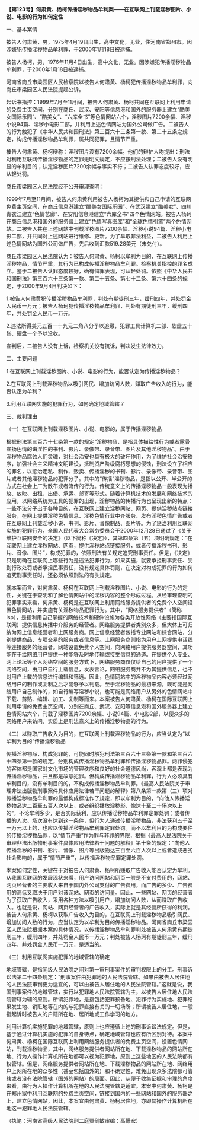**【第123号】何肃黄、杨柯传播淫秽物品牟利案——在互联网上刊载淫秽图片、小说、电影的行为如何定性**

一、基本案情

被告人何肃黄，男，1975年4月19日出生，高中文化，无业，住河南省郑州市。因涉嫌犯传播淫秽物品牟利罪，于2000年1月18日被逮捕。

被告人杨柯，男，1976年11月4日出生，高中文化，无业。因涉嫌犯传播淫秽物品牟利罪，于2000年1月18日被逮捕。

河南省商丘市梁园区人民检察院以被告人何肃黄、杨柯犯传播淫秽物品牟利罪，向商丘市梁园区人民法院提起公诉。

起诉书指控：1999年7月至11月间，被告人何肃黄、杨柯共同在互联网上利用申请的免费主页空间，分别在商丘、武汉、安阳等信息港和国外的服务器上建立“酷美女国际乐园”、“酷美女”、“六库全书”等色情网站六个，淫秽图片7200余幅、淫秽小说94篇、淫秽小电影二部，并利用上述色情网站为国外公司做广告。二被告人的行为触犯了《中华人民共和国刑法》第三百六十三条第一款、第二十五条之规定，构成传播淫秽物品牟利罪，属共同犯罪，且情节严重。

被告人何肃黄、杨柯辩称：淫秽图片没有7200余幅。他们的辩护人均提出：刑法对利用互联网传播淫秽物品的定罪无明文规定，不应按刑法处理；二被告人没有明显的牟利目的；认定淫秽图片7200余幅与事实不符；二被告人认罪态度较好，应从轻处罚。

商丘市梁园区人民法院经不公开审理查明：

1999年7月至11月间，被告人何肃黄利用被告人杨柯为其提供和自己申请的互联网免费主页空间，在商丘信息港建立“酷美女国际乐园”、在武汉建立“酷美女”、四川青衣江建立“色情艺廊”、在安阳信息港建立“六库全书”四个色情网站。被告人杨珂在商丘信息港和国外的服务器上建立“色情写真图库”和“全球色情引擎”两个色情网站。二被告人共在上述网站中刊载淫秽图片7200余幅、淫秽小说94篇、淫秽小电影二部，并共同对上述网站进行维修、更新。为了牟取非法利益，二被告人利用上述色情网站为国外公司做广告，先后收到汇款519.28美元（未兑付）。

商丘市梁园区人民法院认为：被告人何肃黄、杨柯以牟利为目的，在互联网上传播淫秽物品，情节严重，其行为已构成传播淫秽物品牟利罪。检察机关指控的罪名成立。鉴于二被告人认罪态度较好，确有悔罪表现，可从轻处罚。依照《中华人民共和国刑法》第三百六十三条第一款、第二十五条、第七十二条、第六十四条的规定，于2000年9月4日判决如下：

1.被告人何肃黄犯传播淫秽物品牟利罪，判处有期徒刑三年，缓刑四年，并处罚金人民币一万元；被告人杨珂犯传播淫秽物品牟利罪，判处有期徒刑三年，缓刑四年，并处罚金人民币一万元。

2.违法所得美元五百一十九元二角八分予以追缴，犯罪工具计算机二部、软盘五十张、硬盘一个予以没收。

宣判后，二被告人没有上诉，检察机关没有抗诉，判决发生法律效力。

二、主要问题

1.在互联网上刊载淫秽图片、小说、电影的行为，能否认定为传播淫秽物品？

2.在互联网上刊载淫秽物品以吸引网民、增加访问人数，赚取广告收入的行为，能否认定为牟利？

3.利用互联网实施的犯罪行为，如何确定地域管辖？

三、裁判理由

（一）在互联网上刊载淫秽图片、小说、电影的，属于传播淫秽物品

根据刑法第三百六十七条第一款的规定“淫秽物品，是指具体描绘性行为或者露骨宣扬色情的诲淫性的书刊、影片、录像带、录音带、图片及其他淫秽物品”。由于淫秽物品腐蚀人们灵魂，对社会治安也具有极大的破坏作用，为了维护社会治安秩序，加强社会主义精神文明建设，抵制资产阶级腐朽思想的侵蚀，刑法设立了相应的罪名，以惩治走私、制作、贩卖、传播淫秽的书刊、影片、录像带、录音带、图片或者其他淫秽物品的犯罪分子。其中的“传播”淫秽物品，是指以公开、半公开的方式在社会上广为散布或者流传的行为。传统意义上的传播淫秽物品一般表现为播放、放映、出租、出借、承运、邮寄等形式。随着计算机技术的发展和网络技术的应用，以网络系统为工具的犯罪的出现，淫秽物品的传播行为也呈现出新的特点：一些不法分子出于各种目的，在互联网上建立淫秽网站、网页、提供淫秽站点链接服务，在网上提供淫秽色情信息、淫秽色情行业中介服务、发布淫秽色情广告或者在互联网上刊载淫秽小说、书刊、影片、音像制品、图片等。为了惩治利用互联网实施的犯罪行为，全国人民代表大会常务委员会于2000年12月28日通过了《关于维护互联网安全的决定》（以下简称《决定》），其第四条第（五）项明确规定：“在互联网上建立淫秽网站、网页，提供淫秽站点链接服务，或者传播淫秽书刊、影片、音像、图片”，构成犯罪的，依照刑法有关规定追究刑事责任。但是，《决定》只是明确在互联网上哪些行为是违法犯罪行为，如果实施，就要承担刑事责任、受到行政处罚或者承担民事责任，没有规定具体罚则，在决定对构成犯罪的行为如何追究刑事责任时，还必须依照刑法的有关规定。

就本案而言，对何肃黄、杨柯在互联网上刊载淫秽图片、小说、电影的行为的定性，关键在于查明和了解色情网站中的淫秽内容的整个形成过程。从经审理查明的犯罪事实来看，何肃黄、杨柯是在互联网上利用网络服务提供者的免费个人空间设置色情网站，并实施有关淫秽物品犯罪行为。其中，“网络服务提供者”（简称Isp），是指利用自己掌握的网络技术和硬件设施为各类开放性网络（主要指国际互联网）提供信息传播中介服务的经营者。网络服务提供者类别众多，但大体上可归纳为网上信息经营者和上网服务商。网上信息经营者包括专业网站和综合网站，分别提供商品、专项交易的服务或者信息等。上网服务商则指为用户上网提供电话线等连接服务的经营者。网站设置免费个人空间，向网络用户提供服务器空间，其功能在于给网络用户提供一种能够及时地传输或接受信息的通道。在提供个人专业、网上论坛等个人网络空间的服务方式下，网络服务商仅仅给自己的用户提供了一个网络空间，由用户自行上载信息，发表言论，网络服务商并不为其提供信息，也不对用户上载的信息进行编辑和筛选。因此，色情网站中的淫秽物品内容必须经过网络用户的制作或复制之后才能够予以刊载。至于淫秽物品的最初来源，既可能是网络用户自己制作的，如自行编写淫秽小说，也可能是网络用户从另外的色情网站中下载、剪贴、编辑、加工、复制等而来。本案被告人何肃黄、杨柯在国际互联网上利用申请的免费主页空间，分别在商丘、武汉、安阳等信息港和国外服务器上建立色情网站六个，刊载了淫秽图片7200余幅、小说94篇、小电影2部，以便众多的网络用户来访问，实质上是刑法意义上的传播淫秽物品的行为。

（二）以赚取广告收入为目的，在互联网上刊载淫秽物品的行为，应当认定为“以牟利为目的”传播淫秽物品

传播淫秽物品，构成犯罪的，可能同时触犯刑法第三百六十三条第一款和第三百六十四条第一款的规定，分别构成传播淫秽物品牟利罪和传播淫秽物品罪。两罪侵犯的客体都是国家对文化市场的管理秩序和良好的社会道德风尚，客观上都是表现为传播淫秽物品，并且都是故意犯罪。但构成传播淫秽物品牟利罪，行为人必须具有牟利目的，没有牟利目的的，不构成传播淫秽物品牟利罪。《最高人民法院关于审理非法出版物刑事案件具体应用法律若干问题的解释》第八条第一款第（三）项对传播淫秽物品牟利罪的最低构成标准作了规定，即以牟利为目的，“向他人传播淫秽物品达二百至五百人次以上，或者组织播放淫秽影、像达十至二十场次以上的”，不论牟利多少，是否实际获利，应以传播淫秽物品牟利罪定罪处罚；或者传播的人次、场次没有达到这一条件，但行为人通过传播淫秽物品，非法获利五千至一万元以上的，也应以传播淫秽物品牟利罪定罪处罚。而不以牟利目的为构成要件的传播淫秽物品罪，以“情节严重”作为罪与非罪的界限，根据《最高人民法院关于审理非法出版物刑事案件具体应用法律若干问题的解释》第十条的规定：“向他人传播淫秽的书刊、影片、音像、图片等出版物达三百至六百人次以上或者造成恶劣社会影响的，属于“情节严重”’，以传播淫秽物品罪定罪处罚。

本案如何定性，关键在于对被告人何肃黄、杨柯所赚取广告收入能否认定为牟利。从我国互联网的发展现状来看，用户访问网站和网页一般是不支付费用的，网站、网页经营者的主要收入来自于国内外公司支付的广告费用，而广告的多少、广告费用的高低又取决于用户对该网站、网页的访问量。因此，一些网站、网页的经营者为了获取广告收入，采用各种方法以吸引用户，增加访问人数，从而赚取广告收入。也就是说，网站、网页经营者的广告收入，实际上就是其经营所获得的利润。被告人何肃黄、杨柯以获取广告收入为目的，在互联网上刊载淫秽物品吸引网民、增加访问人数的行为，应当认定为以牟利为目的传播淫秽物品。河南省商丘市梁园区人民法院根据本案的具体情况，以传播淫秽物品牟利罪判处被告人何肃黄有期徒刑三年，缓刑四年，并处罚金人民币一万元；判处被告人杨珂有期徒刑三年，缓刑四年，并处罚金人民币一万元，是适当的。

（三）利用互联网实施犯罪的地域管辖的确定

地域管辖，是指同级人民法院之间对第一审刑事案件的审判权限上的分工。刑事诉讼法第二十四条规定：“刑事案件由犯罪地的人民法院管辖。如果由被告人居住地的人民法院审判更为适宜的，可以由被告人居住地的人民法院管辖。”这就是说，我国刑事案件的地域管辖，实行以犯罪地人民法院管辖为主，以被告人居住地人民法院管辖为辅的原则。所谓犯罪地，是指包括犯罪预备地、犯罪行为实施地、犯罪结果发生地、销赃地等在内的与犯罪直接有关的一切场所；所谓被告人居住地，一般指起诉时被告人的户籍所在地、居所地或工作学习的地方。

利用计算机实施犯罪的地域管辖，原则上也应遵循上述的刑事诉讼法规定。但是，基于通过计算机实施的犯罪的自身特点，确定地域管辖也应有所区别对待。本案中何肃黄、杨柯在国际互联网上利用网络服务提供者的免费主页空间，设置色情网站，刊载淫秽物品，其中，网络服务提供者网站所在地、下载淫秽物品的网站所在地、行为人操作计算机所在地都可以视为犯罪地，原则上这些地区的人民法院都有权管辖。但是，网络服务提供者网站所在地、下载淫秽物品的网站所在地、网络用户上网所在地的众多性（甚至包括国外的）和不确定性，难免出现众多法院都可管辖或者没有法院管辖（国外的网站）的局面。因此，从便于收集证据和审理的角度来看，由行为人操作计算机所在地的人民法院管辖更适宜。本案中何肃黄、杨柯是在郑州家中利用互联网的免费主页空间，链接到国内的一些网站和国外的服务器之上，建立色情网站，因此，本案宜由何肃黄、杨柯居住地，亦即其操作计算机所在地这一犯罪地人民法院管辖。

（执笔：河南省高级人民法院刑二庭贾剑敏审编：高憬宏）